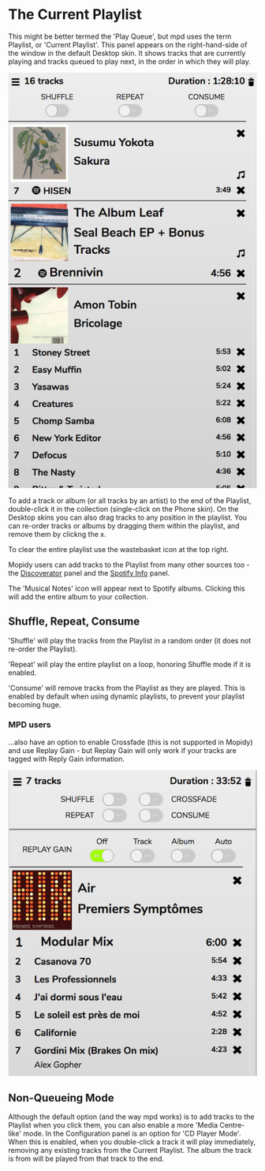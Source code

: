 # The Current Playlist

This might be better termed the 'Play Queue', but mpd uses the term Playlist, or 'Current Playlist'. This panel appears on the right-hand-side of the window in the default Desktop skin. It shows tracks that are currently playing and tracks queued to play next, in the order in which they will play.

![](images/playlist.png)

To add a track or album (or all tracks by an artist) to the end of the Playlist, double-click it in the collection (single-click on the Phone skin). On the Desktop skins you can also drag tracks to any position in the playlist. You can re-order tracks or albums by dragging them within the playlist, and remove them by clickng the x.

To clear the entire playlist use the wastebasket icon at the top right.

Mopidy users can add tracks to the Playlist from many other sources too - the [Discoverator](/RompR/Music-Discovery) panel and the [Spotify Info](/RompR/The-Info-Panel) panel.

The 'Musical Notes' icon will appear next to Spotify albums. Clicking this will add the entire album to your collection.

## Shuffle, Repeat, Consume

'Shuffle' will play the tracks from the Playlist in a random order (it does not re-order the Playlist).

'Repeat' will play the entire playlist on a loop, honoring Shuffle mode if it is enabled.

'Consume' will remove tracks from the Playlist as they are played. This is enabled by default when using dynamic playlists, to prevent your playlist becoming huge.

### MPD users

...also have an option to enable Crossfade (this is not supported in Mopidy) and use Replay Gain - but Replay Gain will only work if your tracks are tagged with Reply Gain information.

![](images/playlistmpd.png)

## Non-Queueing Mode

Although the default option (and the way mpd works) is to add tracks to the Playlist when you click them, you can also enable a more 'Media Centre-like' mode. In the Configuration panel is an option for 'CD Player Mode'. When this is enabled, when you double-click a track it will play immediately, removing any existing tracks from the Current Playlist. The album the track is from will be played from that track to the end.
